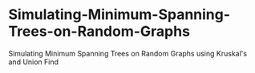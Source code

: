 # Simulating-Minimum-Spanning-Trees-on-Random-Graphs
Simulating Minimum Spanning Trees on Random Graphs using Kruskal's and Union Find
